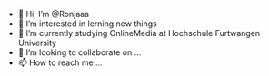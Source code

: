 - 👋 Hi, I’m @Ronjaaa
- 👀 I’m interested in lerning new things
- 🌱 I’m currently studying OnlineMedia at Hochschule Furtwangen University
- 💞️ I’m looking to collaborate on ...
- 📫 How to reach me ...

<!---
Ronjaaa/Ronjaaa is a ✨ special ✨ repository because its `README.md` (this file) appears on your GitHub profile.
You can click the Preview link to take a look at your changes.
--->
